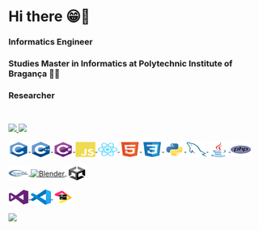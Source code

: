 # Hi there 😁👋

### Informatics Engineer 
### Studies Master in Informatics at Polytechnic Institute of Bragança 👨‍🎓
### Researcher
##

<br>
<div>
  <a href="https://github.com/isaac-vandeste">
  <img height="180em" src="https://github-readme-stats.vercel.app/api?username=isaac-vandeste&title_color=ffa500&text_color=87cefa&show_icons=true&theme=dracula&include_all_commits=true&count_private=true"/>
  <img height="180em" src="https://github-readme-stats.vercel.app/api/top-langs?username=isaac-vandeste&title_color=ffa500&layout=compact&langs_count=5&theme=dracula"/>
</div>

  
<div style="display: inline_block"><br>
  <img align="center" alt="C" height=30 width="40" src="https://github.com/devicons/devicon/blob/master/icons/c/c-original.svg">
  <img align="center" alt="C++" height=30 width="40" src="https://github.com/devicons/devicon/blob/master/icons/cplusplus/cplusplus-original.svg">
  <img align="center" alt="C-Sharp" height="30" width="40" src="https://raw.githubusercontent.com/devicons/devicon/master/icons/csharp/csharp-original.svg">
  <img align="center" alt="JS" height="30" width="40" src="https://raw.githubusercontent.com/devicons/devicon/master/icons/javascript/javascript-plain.svg">
  <img align="center" alt="React" height="30" width="40" src="https://raw.githubusercontent.com/devicons/devicon/master/icons/react/react-original.svg">
  <img align="center" alt="HTML" height="30" width="40" src="https://raw.githubusercontent.com/devicons/devicon/master/icons/html5/html5-original.svg">
  <img align="center" alt="CSS" height="30" width="40" src="https://raw.githubusercontent.com/devicons/devicon/master/icons/css3/css3-original.svg">
  <img align="center" alt="Python" height="30" width="40" src="https://raw.githubusercontent.com/devicons/devicon/master/icons/python/python-original.svg">
  <img align="center" alt="mySQL" height="30" width="40" src="https://github.com/devicons/devicon/blob/master/icons/mysql/mysql-original.svg">
  <img align="center" alt="Java" height="30" width="40" src="https://github.com/devicons/devicon/blob/master/icons/java/java-original.svg">
  <img align="center" alt="PHP" height="30" width="40" src="https://github.com/devicons/devicon/blob/master/icons/php/php-original.svg">
</div>
  
<div style="display: inline_block"><br>
  <img align="center" alt="OpenGL" height="30" width="40" src="https://github.com/devicons/devicon/blob/master/icons/opengl/opengl-original.svg">
  <img align="center" alt="Blender" height="30" width="40" src="https://upload.wikimedia.org/wikipedia/commons/thumb/0/0c/Blender_logo_no_text.svg/1200px-Blender_logo_no_text.svg.png">
  <img align="center" alt="Unity" height="30" width="40" src="https://github.com/devicons/devicon/blob/master/icons/unity/unity-original.svg">
</div>
  
  <div style="display: inline_block"><br>
  <img align="center" alt="VisualStudio" height="30" width="40" src="https://github.com/devicons/devicon/blob/master/icons/visualstudio/visualstudio-plain.svg">
  <img align="center" alt="Code" height="30" width="40" src="https://github.com/devicons/devicon/blob/master/icons/vscode/vscode-original.svg">
  <img align="center" alt="Code" height="30" width="40" src="https://github.com/devicons/devicon/blob/master/icons/jetbrains/jetbrains-original.svg">
  
</div>
  
<div><br>
  <a href="https://www.linkedin.com/in/isaac-vandeste/" target="_blank"><img src="https://img.shields.io/badge/-LinkedIn-%230077B5?style=for-the-badge&logo=linkedin&logoColor=white" target="_blank"></a>
</div>
<!--
**isaac-vandeste/isaac-vandeste** is a ✨ _special_ ✨ repository because its `README.md` (this file) appears on your GitHub profile.

Here are some ideas to get you started:

- 🔭 I’m currently working on ...
- 🌱 I’m currently learning ...
- 👯 I’m looking to collaborate on ...
- 🤔 I’m looking for help with ...
- 💬 Ask me about ...
- 📫 How to reach me: ...
- 😄 Pronouns: ...
- ⚡ Fun fact: ...
--> 
